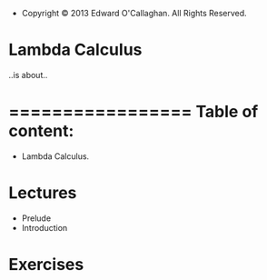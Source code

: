 - Copyright © 2013 Edward O'Callaghan. All Rights Reserved.

Lambda Calculus
===============

..is about..

=================
Table of content:
=================

 * Lambda Calculus.

 # Lectures
  + Prelude
  + Introduction

 # Exercises
